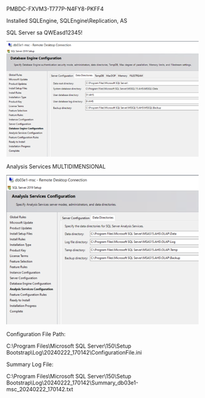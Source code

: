 PMBDC-FXVM3-T777P-N4FY8-PKFF4

Installed SQLEngine, SQLEngine\Replication, AS

SQL Server sa QWEasd12345!

![image.png](/.attachments/image-c9b4e77b-5a8c-4106-871c-61832f754d33.png)

Analysis Services MULTIDIMENSIONAL

![image.png](/.attachments/image-e8aaeab5-e9f0-417e-a75b-b8b002019efe.png)

Configuration File Path:

C:\Program Files\Microsoft SQL Server\150\Setup Bootstrap\Log\20240222_170142\ConfigurationFile.ini

Summary Log File:

C:\Program Files\Microsoft SQL Server\150\Setup Bootstrap\Log\20240222_170142\Summary_db03e1-msc_20240222_170142.txt
